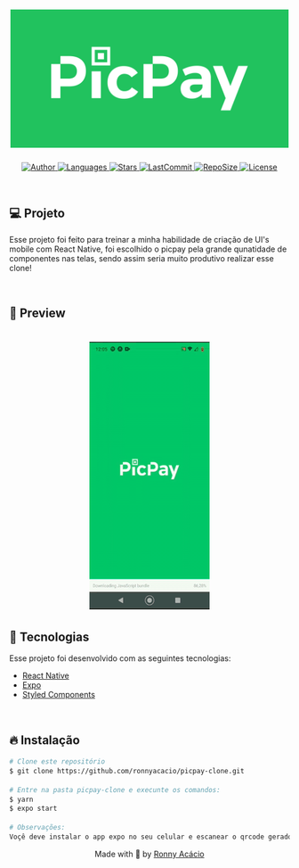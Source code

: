 <h1 align="center">
  <img alt="PicPayClone" title="#delicinha" src=".github/picpay.png" width="500px" />
</h1>

<p align="center">
  <a href="https://github.com/ronnyacacio">
    <img alt="Author" src="https://img.shields.io/badge/author-ronnyacacio-08c870?style=flat-square">
  </a>

  <a href="#">
    <img alt="Languages" src="https://img.shields.io/github/languages/count/ronnyacacio/picpay-clone?color=08c870&style=flat-square">
  </a>

  <a href="https://github.com/ronnyacacio/picpay-clone/stargazers">
    <img alt="Stars" src="https://img.shields.io/github/stars/ronnyacacio/picpay-clone?color=08c870&style=flat-square">
  </a>

  <a href="https://github.com/ronnyacacio/picpay-clone/commits/master">
    <img alt="LastCommit" src="https://img.shields.io/github/last-commit/ronnyacacio/picpay-clone?color=08c870&style=flat-square">
  </a>

  <a href="#">
    <img alt="RepoSize" src="https://img.shields.io/github/repo-size/ronnyacacio/picpay-clone?color=08c870&style=flat-square">
  </a>

  <a href="https://github.com/ronnyacacio/picpay-clone/blob/master/LICENSE.md">
    <img alt="License" src="https://img.shields.io/badge/license-MIT-brightgreen?color=08c870&style=flat-square">
  </a>
</p>

<br />

## 💻 Projeto

Esse projeto foi feito para treinar a minha habilidade de criação de UI's mobile com React Native, foi escolhido o picpay pela grande qunatidade de componentes nas telas, sendo assim seria muito produtivo realizar esse clone!

<br />

## 📱 Preview

<h1 align="center">
    <img src=".github/picpay.gif" />
</h1>

## 🚀 Tecnologias

Esse projeto foi desenvolvido com as seguintes tecnologias:

- [React Native](https://facebook.github.io/react-native/)
- [Expo](https://expo.io/)
- [Styled Components](https://styled-components.com/)

<br />

## 🔥 Instalação

```bash
# Clone este repositório
$ git clone https://github.com/ronnyacacio/picpay-clone.git

# Entre na pasta picpay-clone e execunte os comandos:
$ yarn
$ expo start

# Observações:
Voçê deve instalar o app expo no seu celular e escanear o qrcode gerado
```

<p align="center">
  Made with 💚 by <a href="https://www.linkedin.com/in/ronnyacacio/"> Ronny Acácio </a>
</p>
